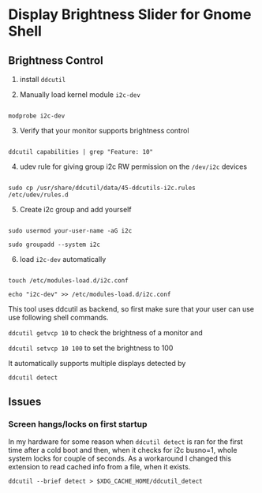 # Display Brightness Slider for Gnome Shell

## Brightness Control

1. install `ddcutil`

2. Manually load kernel module `i2c-dev`

```

modprobe i2c-dev

```

3. Verify that your monitor supports brightness control

```

ddcutil capabilities | grep "Feature: 10"

```

4. udev rule for giving group i2c RW permission on the `/dev/i2c` devices

```

sudo cp /usr/share/ddcutil/data/45-ddcutils-i2c.rules /etc/udev/rules.d

```

5. Create i2c group and add yourself

  ```

  sudo usermod your-user-name -aG i2c

  sudo groupadd --system i2c

  ```

6. load `i2c-dev` automatically

```

touch /etc/modules-load.d/i2c.conf

echo "i2c-dev" >> /etc/modules-load.d/i2c.conf

```

This tool uses ddcutil as backend, so first make sure that your user can use use following shell commands.

`ddcutil getvcp 10` to check the brightness of a monitor and

`ddcutil setvcp 10 100` to set the brightness to 100

It automatically supports multiple displays detected by

`ddcutil detect`

## Issues

### Screen hangs/locks on first startup
In my hardware for some reason when `ddcutil detect` is ran for the first time after a cold boot and then, when it checks for i2c busno=1, whole system locks for couple of seconds.
As a workaround I changed this extension to read cached info from a file, when it exists.
```
ddcutil --brief detect > $XDG_CACHE_HOME/ddcutil_detect
```


